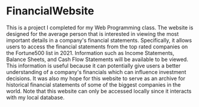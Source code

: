 # FinancialWebsite

This is a project I completed for my Web Programming class. The website is designed for the average person that is interested in viewing the most important details in a company's financial statements. Specifically, it allows users to access the financial statements from the top rated companies on the Fortune500 list in 2021. Information such as Income Statements, Balance Sheets, and Cash Flow Statements will be available to be viewed. This information is useful because it can potentially give users a better understanding of a company's financials which can influence investment decisions. It was also my hope for this website to serve as an archive for historical financial statements of some of the biggest companies in the world. Note that this website can only be accessed locally since it interacts with my local database.

